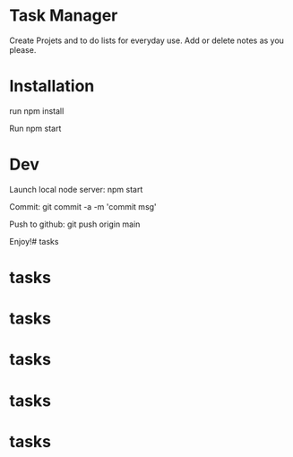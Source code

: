 # Task Manager

Create Projets and to do lists for everyday use. Add or delete notes as you please.


# Installation

run npm install

Run npm start

# Dev

Launch local node server: npm start

Commit: git commit -a -m 'commit msg'

Push to github: git push origin main

Enjoy!# tasks
# tasks
# tasks
# tasks
# tasks
# tasks
